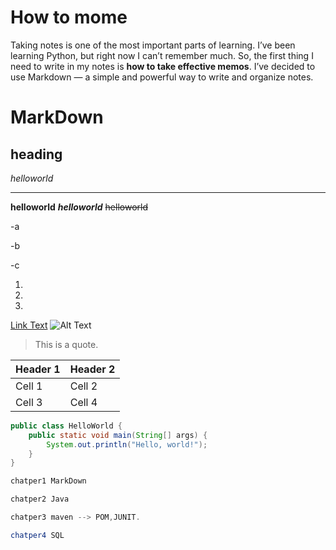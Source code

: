 # How to mome

Taking notes is one of the most important parts of learning.
I’ve been learning Python, but right now I can’t remember much.
So, the first thing I need to write in my notes is **how to take effective memos**.
I’ve decided to use Markdown — a simple and powerful way to write and organize notes.

# MarkDown
## heading
*helloworld*
***
**helloworld**
***helloworld***
~~helloworld~~

-a

-b

-c

1. 
2. 
3.
[Link Text](https://example.com)
![Alt Text](https://example.com/image.png)
> This is a quote.

| Header 1 | Header 2 |
|----------|----------|
| Cell 1   | Cell 2   |
| Cell 3   | Cell 4   |

```java
public class HelloWorld {
    public static void main(String[] args) {
        System.out.println("Hello, world!");
    }
}

chatper1 MarkDown

chatper2 Java

chatper3 maven --> POM,JUNIT.

chatper4 SQL
